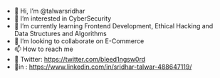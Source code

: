 - 👋 Hi, I’m @talwarsridhar
- 👀 I’m interested in CyberSecurity
- 🌱 I’m currently learning Frontend Development, Ethical Hacking and Data Structures and Algorithms
- 💞️ I’m looking to collaborate on E-Commerce
- 📫 How to reach me 
- 🐤 Twitter: https://twitter.com/bleed1ngsw0rd
- 🔗in : https://www.linkedin.com/in/sridhar-talwar-488647119/

<!---
talwarsridhar/talwarsridhar is a ✨ special ✨ repository because its `README.md` (this file) appears on your GitHub profile.
You can click the Preview link to take a look at your changes.
--->
